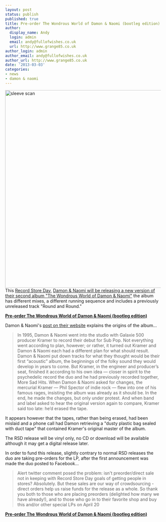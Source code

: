 ```yaml
---
layout: post
status: publish
published: true
title: Pre-order The Wondrous World of Damon & Naomi (bootleg edition)
author:
  display_name: Andy
  login: admin
  email: andy@fullofwishes.co.uk
  url: http://www.grange85.co.uk
author_login: admin
author_email: andy@fullofwishes.co.uk
author_url: http://www.grange85.co.uk
date: '2013-03-03'
categories:
- news
- damon & naomi
---
```

<p><img class="aligncenter" src="https://media.fullofwishes.co.uk/03-damon_and_naomi/sleeves/dan_wondrous_world_bootleg.jpg" width="640" height="640" alt="sleeve scan" /><br />
This <a href="http://www.recordstoreday.com/Home">Record Store Day</a>, <a href="http://damonandnaomi.com/shop/dn-wondrous-world-lp/">Damon & Naomi will be releasing a new version of their second album "The Wondrous World of Damon & Naomi"</a> the album has different mixes, a different running sequence and includes a previously unreleased track "Round and Round."</p>
<p><strong><a href="http://damonandnaomi.com/shop/dn-wondrous-world-lp/">Pre-order The Wondrous World of Damon & Naomi (bootleg edition)</a></strong></p>
<p>Damon & Naomi's <a href="http://damonandnaomi.com/shop/dn-wondrous-world-lp/">post on their website</a> explains the origins of the album...</p>
<blockquote><p>In 1995, Damon & Naomi went into the studio with Galaxie 500 producer Kramer to record their debut for Sub Pop. Not everything went according to plan, however; or rather, it turned out Kramer and Damon & Naomi each had a different plan for what should result. Damon & Naomi put down tracks for what they thought would be their first “acoustic” album, the beginnings of the folky sound they would develop in years to come. But Kramer, in the engineer and producer’s seat, finished it according to his own idea — closer in spirit to the psychedelic record the duo and he had previously recorded together, More Sad Hits. When Damon & Naomi asked for changes, the mercurial Kramer — Phil Spector of indie rock — flew into one of his famous rages, insisting the album was already as it should be. In the end, he made the changes, but only under protest. And when band and label asked to hear the original version again to compare, Kramer said too late: he’d erased the tape.</p></blockquote>
<p>It appears however that the tapes, rather than being erased, had been mislaid and a phone call had Damon retrieving a "dusty plastic bag sealed with duct tape" that contained Kramer's original master of the album.</p>
<p>The RSD release will be vinyl only, no CD or download will be available although it may get a digital release later.</p>
<p>In order to fund this release, slightly contrary to normal RSD releases the duo are taking pre-orders for the LP, after the first announcement was made the duo posted to Facebook...</p>
<blockquote><p>Alert twitter comment posed the problem: isn't preorder/direct sale not in keeping with Record Store Day goals of getting people in stores? Absolutely. But these sales are our way of crowdsourcing - direct orders help us raise funds for the release as a whole. So thank you both to those who are placing preorders (delighted how many we have already!), and to those who go in to their favorite shop and buy this and/or other special LPs on April 20</p></blockquote>
<p><strong><a href="http://damonandnaomi.com/shop/dn-wondrous-world-lp/">Pre-order The Wondrous World of Damon & Naomi (bootleg edition)</a></strong></p>
